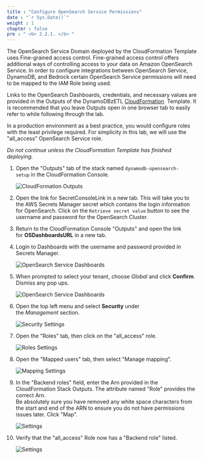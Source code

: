 ```yaml
---
title : "Configure OpenSearch Service Permissions"
date : "`r Sys.Date()`"
weight : 1
chapter : false
pre : " <b> 2.2.1. </b> "
---
```


The OpenSearch Service Domain deployed by the CloudFormation Template uses Fine-grained access control. Fine-grained access control offers additional ways of controlling access to your data on Amazon OpenSearch Service. In order to configure integrations between OpenSearch Service, DynamoDB, and Bedrock certain OpenSearch Service permissions will need to be mapped to the IAM Role being used.

Links to the OpenSearch Dashboards, credentials, and necessary values are provided in the Outputs of the DynamoDBzETL [CloudFormation](https://console.aws.amazon.com/cloudformation/home?region=us-west-2#/stacks/)  Template. It is recommended that you leave Outputs open in one browser tab to easily refer to while following through the lab.

In a production environment as a best practice, you would configure roles with the least privilege required. For simplicity in this lab, we will use the "all_access" OpenSearch Service role.

_Do not continue unless the CloudFormation Template has finished deploying._

1. Open the "Outputs" tab of the stack named `dynamodb-opensearch-setup` in the CloudFormation Console.
    
    ![CloudFormation Outputs](https://static.us-east-1.prod.workshops.aws/public/c768eb2c-360b-491e-8422-bfd253e11581/static/images/ddb-os-zetl3.jpg)
    
2. Open the link for SecretConsoleLink in a new tab. This will take you to the AWS Secrets Manager secret which contains the login information for OpenSearch. Click on the `Retrieve secret value` button to see the username and password for the OpenSearch Cluster.
    
3. Return to the CloudFormation Console "Outputs" and open the link for **OSDashboardsURL** in a new tab.
    
4. Login to Dashboards with the username and password provided in Secrets Manager.
    
    ![OpenSearch Service Dashboards](https://static.us-east-1.prod.workshops.aws/public/c768eb2c-360b-491e-8422-bfd253e11581/static/images/ddb-os-zetl4.jpg)
    
5. When prompted to select your tenant, choose _Global_ and click **Confirm**. Dismiss any pop ups.
    
    ![OpenSearch Service Dashboards](https://static.us-east-1.prod.workshops.aws/public/c768eb2c-360b-491e-8422-bfd253e11581/static/images/ddb-os-zetl18.jpg)
    
6. Open the top left menu and select **Security** under the _Management_ section.
    
    ![Security Settings](https://static.us-east-1.prod.workshops.aws/public/c768eb2c-360b-491e-8422-bfd253e11581/static/images/ddb-os-zetl5.jpg)
    
7. Open the "Roles" tab, then click on the "all_access" role.
    
    ![Roles Settings](https://static.us-east-1.prod.workshops.aws/public/c768eb2c-360b-491e-8422-bfd253e11581/static/images/ddb-os-zetl6.jpg)
    
8. Open the "Mapped users" tab, then select "Manage mapping".
    
    ![Mapping Settings](https://static.us-east-1.prod.workshops.aws/public/c768eb2c-360b-491e-8422-bfd253e11581/static/images/ddb-os-zetl7.jpg)
    
9. In the "Backend roles" field, enter the Arn provided in the CloudFormation Stack Outputs. The attribute named "Role" provides the correct Arn.  
    Be absolutely sure you have removed any white space characters from the start and end of the ARN to ensure you do not have permissions issues later. Click "Map".
    
    ![Settings](https://static.us-east-1.prod.workshops.aws/public/c768eb2c-360b-491e-8422-bfd253e11581/static/images/ddb-os-zetl8.jpg)
    
10. Verify that the "all_access" Role now has a "Backend role" listed.
    
    ![Settings](https://static.us-east-1.prod.workshops.aws/public/c768eb2c-360b-491e-8422-bfd253e11581/static/images/ddb-os-zetl9.jpg)
